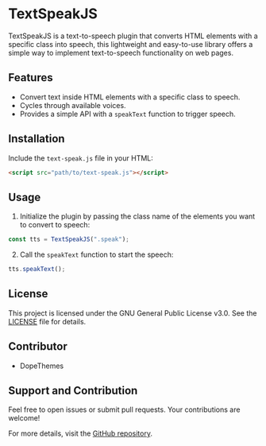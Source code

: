# TextSpeakJS

TextSpeakJS is a text-to-speech plugin that converts HTML elements with a specific class into speech, this lightweight and easy-to-use library offers a simple way to implement text-to-speech functionality on web pages.

## Features

- Convert text inside HTML elements with a specific class to speech.
- Cycles through available voices.
- Provides a simple API with a `speakText` function to trigger speech.

## Installation

Include the `text-speak.js` file in your HTML:

```html
<script src="path/to/text-speak.js"></script>
```

## Usage

1. Initialize the plugin by passing the class name of the elements you want to convert to speech:

```javascript
const tts = TextSpeakJS(".speak");
```

2. Call the `speakText` function to start the speech:

```javascript
tts.speakText();
```

## License

This project is licensed under the GNU General Public License v3.0. See the [LICENSE](https://www.dopethemes.com/gplv3/) file for details.

## Contributor

- DopeThemes

## Support and Contribution

Feel free to open issues or submit pull requests. Your contributions are welcome!

For more details, visit the [GitHub repository](https://github.com/KSym04/TextSpeakJS).
